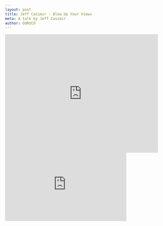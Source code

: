 ```yaml
---
layout: post
title: Jeff Casimir - Blow Up Your Views
meta: A talk by Jeff Casimir
author: GORUCO
---
```


<iframe src="http://player.vimeo.com/video/27361482?byline=0&amp;portrait=0" width="100%" height="390px" frameborder="0" ></iframe>
<iframe src="http://player.vimeo.com/video/27243808?title=0&amp;byline=0&amp;portrait=0" width="400" height="225" frameborder="0" webkitAllowFullScreen mozallowfullscreen allowFullScreen></iframe>